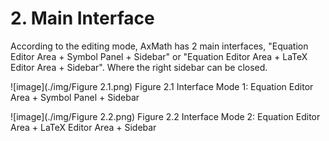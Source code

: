 # 2. Main Interface

According to the editing mode, AxMath has 2 main interfaces, "Equation Editor Area + Symbol Panel + Sidebar" or "Equation Editor Area + LaTeX Editor Area + Sidebar". Where the right sidebar can be closed.

![image](./img/Figure 2.1.png)
Figure 2.1 Interface Mode 1: Equation Editor Area + Symbol Panel + Sidebar

![image](./img/Figure 2.2.png)
Figure 2.2 Interface Mode 2: Equation Editor Area + LaTeX Editor Area + Sidebar